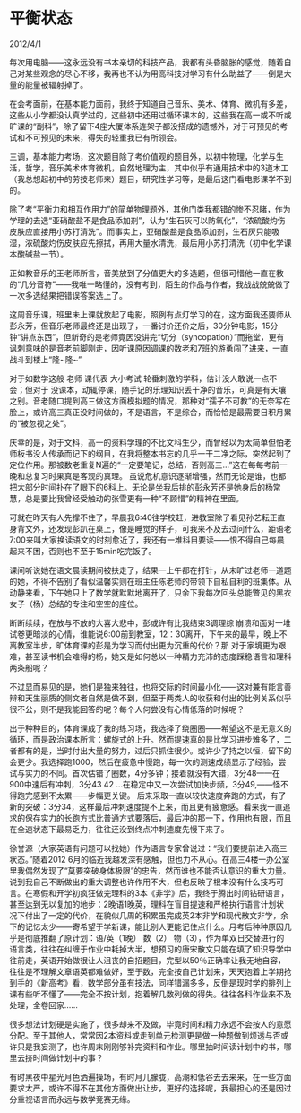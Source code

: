 # 平衡状态
2012/4/1


每次用电脑——这永远没有书本亲切的科技产品，我都有头昏脑胀的感觉，随着自己对某些观念的尽心不移，我再也不认为用高科技对学习有什么助益了——倒是大量的能量被辐射掉了。

在会考面前，在基本能力面前，我终于知道自己音乐、美术、体育、微机有多差，这些从小学都没认真学过的，这些初中还用过循环课本的，这些我在高一或不听或旷课的“副科”，除了留下4座大厦体系连架子都没搭成的遗憾外，对于可预见的考试和不可预见的未来，得失的轻重我已有所领会。

三调，基本能力考场，这次题目除了考价值观的题目外，以初中物理，化学与生活，哲学，音乐美术体育微机，自然地理为主，其中似乎有通用技术中的3道木工（我总想起初中的劳技老师来）题目，研究性学习等，是最后这门看电影课学不到的。

除了考“平衡力和相互作用力”的简单物理题外，其他门类我都错的惨不忍睹，作为学理的去选“亚硝酸盐不是食品添加剂”，认为“生石灰可以防氧化”，“浓硫酸灼伤皮肤应直接用小苏打清洗”。而事实上，亚硝酸盐是食品添加剂，生石灰只能吸湿，浓硫酸灼伤皮肤应先擦拭，再用大量水清洗，最后用小苏打清洗（初中化学课本酸碱盐一节）。

正如教音乐的王老师所言，音美放到了分值更大的多选题，但很可惜他一直在教的“几分音符”——我唯一略懂的，没有考到，陌生的作品与作者，我战战兢兢做了一次多选结果把错误答案选上了。 

这周音乐课，班里未上课就放起了电影，照例有点灯学习的在，这方面我还要师从彭永芳，但音乐老师最终还是出现了，一番讨价还价之后，30分钟电影，15分钟“讲点东西”，但新奇的是老师竟因没讲完“切分（syncopation）”而拖堂，更有讽刺意味的是音老前脚刚走，因听课原因调课的数老和7班的游勇闯了进来，一直战斗到楼上“隆~隆~”

对于如数学这般 老师 课代表 大小考试 轮番刺激的学科，估计没人敢说一点不会；但对于 没课本，动辄停课，随手记的乐理知识丢干净的音乐，可真是有天壤之别。音老随口提到高三做这方面模拟题的情况，那种对“孺子不可教”的无奈写在脸上，或许高三真正没时间做的，不是语言，不是综合，而恰恰是最需要日积月累的“被忽视之处”。

庆幸的是，对于文科，高一的资料学理的不比文科生少，而曾经以为太简单但怕老师板书没人传承而记下的纲目，在我将整本书忘的几乎一干二净之际，突然起到了定位作用。那被数老重复N遍的“一定要笔记，总结，否则高三…”这在每每考前一晚和总复习时果真是客观的真理。
虽说危机意识逐渐增强，然而无论是谁，也都把大部分时间扑在了眼下的6科上。无论是坐我后排的彭永芳还是她身后的杨常慧，总是要比我曾经受触动的张雪更有一种“不顾惜”的精神在里面。

可就在昨天有人先撑不住了，早晨我6:40往学校赶，进教室除了看见孙艺耘正直身背文外，还发现彭趴在桌上，像是睡觉的样子，可我来不及去过问什么，距语老7:00来叫大家换读语文的时刻愈近了，我还有一堆科目要读——恨不得自己每晨起来不困，否则也不至于15min吃完饭了。

课间听说她在语文晨读期间被扶走了，结果一上午都在打针，从未旷过老师一道题的她，不得不告别了看似温馨实则在班主任陈老师的带领下自私自利的班集体。从动静来看，下午她只上了数学就默默地离开了，只余下我每次回头总能瞥见的黑衣女子（杨）总结的专注和空空的座位。

断断续续，在放与不放的大喜大悲中，彭或许有比我结束3调理综 崩溃和面对一堆试卷更暗淡的心情，谁能说6:00前到教室，12：30离开，下午来的最早，晚上不离教室半步，旷体育课的彭是为学习而付出更为沉重的代价？那 对于家境更为艰难，甚至读书机会难得的杨，她又是如何总以一种精力充沛的态度踩稳语言和理科两条船呢？

不过显而易见的是，她们是独来独往，也将交际的时间最小化——这对兼有能言善辩和天生丽质的侧文者自然是做不到，但至于两类人的收获和付出的比例关系似乎很不公，则不是我能回答的呢？每个人何尝没有心情低落的时候呢？

出于种种目的，体育课成了我的练习场，我选择了绕圈圈——希望这不是无意义的循环，而是政治课本所言：螺旋式的上升。然而提速真的是比学习进步难多了，二者都有的是，当时付出大量的努力，过后只抓住很少。或许少了持之以恒，留下的会更少。我选择跑1000，然后在疲惫中慢跑，每一次的测速成绩显示了经验，尝试与实力的不同。首次估错了圈数，4分多钟；接着就没有大错，3分48——在900中速后有冲刺，3分43 42 …在稳定中又一次尝试加快步频，3分49,——怪不得跑完感到不太累——步幅更关键。 后来采取一直以较快速度奔跑的方式，有了新的突破：3分34，这样最后冲刺速度提不上来，而且更有疲惫感。看来我一直追求的保存实力的长跑方式比普通方式要落后，最后冲的那一下，作用也有限，而且在全速状态下最易乏力，往往还没到终点冲刺速度先慢下来了。

徐誉源（大家英语有问题可以找她）作为语言专家曾说过：“我们要提前进入高三状态。”随着2012 6月的临近我越发深有感触，但也力不从心。在高三4楼一办公室里我偶然发现了“莫要突破身体极限”的忠告，然而谁也不能否认意识的重大力量。说到我自己不断做出的重大调整也许作用不大，但也反映了根本没有什么技巧可言。在寒假和开学初疯狂做完理科的3本《非学》后，我终于腾出时间钻研语言，甚至达到无以复加的地步：2晚语1晚英，理科在盲目提速和严格执行语言计划状况下付出了一定的代价，在貌似几周的积累虽完成英2本非学和现代散文非学，余下的记忆太少——寄希望于学新课，能比别人更能记住点什么。月考后种种原因几乎是彻底推翻了原计划：语/英（1晚） 数（2） 物（3），作为单双日交替进行的语言类，往往在纠缠于作业中耗掉大半，想预习的唐宋散文只能在填了知识导学中往前走，英语开始做很让人沮丧的自招题目，完型以50％正确率让我无地自容，往往是不理解文章语英都难做好，至于数，完全按自己计划来，天天抱着上学期抢到手的《新高考》看，数学部分虽有技法，同样错漏多多，反倒是现时学的排列上课有些听不懂了——完全不按计划，抱着解几数列做的得失。往往各科作业来不及处理，全卷回家……

很多想法计划硬是实施了，很多却来不及做，毕竟时间和精力永远不会按人的意愿分配。至于其他人，常常因2本资料或走到单元检测更是做一种题做到烦透与否或许只是我妄测了，也许周末刚刚够补完资料和作业。哪里抽时间读计划中的书，哪里去挤时间做计划中的事？

有时黑夜中星光月色洒遍操场，有时月儿朦胧，高潮和低谷去去来来，在一些方面要求太严，或许不得不在其他方面做出让步，更好的选择呢，我最担心的还是因过分重视语言而永远与数学竞赛无缘。